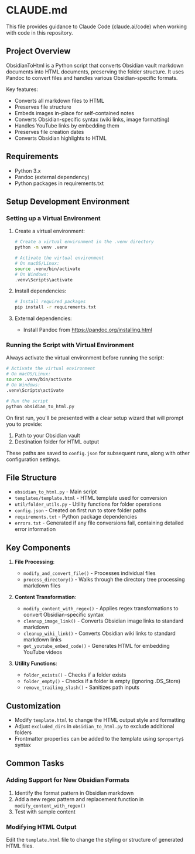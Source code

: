 # CLAUDE.md

This file provides guidance to Claude Code (claude.ai/code) when working with code in this repository.

## Project Overview

ObsidianToHtml is a Python script that converts Obsidian vault markdown documents into HTML documents, preserving the folder structure. It uses Pandoc to convert files and handles various Obsidian-specific formats.

Key features:
- Converts all markdown files to HTML
- Preserves file structure
- Embeds images in-place for self-contained notes
- Converts Obsidian-specific syntax (wiki links, image formatting)
- Handles YouTube links by embedding them
- Preserves file creation dates
- Converts Obsidian highlights to HTML

## Requirements

- Python 3.x
- Pandoc (external dependency)
- Python packages in requirements.txt

## Setup Development Environment

### Setting up a Virtual Environment

1. Create a virtual environment:
   ```bash
   # Create a virtual environment in the .venv directory
   python -m venv .venv
   
   # Activate the virtual environment
   # On macOS/Linux:
   source .venv/bin/activate
   # On Windows:
   .venv\Scripts\activate
   ```

2. Install dependencies:
   ```bash
   # Install required packages
   pip install -r requirements.txt
   ```

3. External dependencies:
   - Install Pandoc from https://pandoc.org/installing.html

### Running the Script with Virtual Environment

Always activate the virtual environment before running the script:

```bash
# Activate the virtual environment
# On macOS/Linux:
source .venv/bin/activate
# On Windows:
.venv\Scripts\activate

# Run the script
python obsidian_to_html.py
```

On first run, you'll be presented with a clear setup wizard that will prompt you to provide:
1. Path to your Obsidian vault
2. Destination folder for HTML output

These paths are saved to `config.json` for subsequent runs, along with other configuration settings.

## File Structure

- `obsidian_to_html.py` - Main script
- `templates/template.html` - HTML template used for conversion
- `util/folder_utils.py` - Utility functions for folder operations
- `config.json` - Created on first run to store folder paths
- `requirements.txt` - Python package dependencies
- `errors.txt` - Generated if any file conversions fail, containing detailed error information

## Key Components

1. **File Processing**:
   - `modify_and_convert_file()` - Processes individual files
   - `process_directory()` - Walks through the directory tree processing markdown files

2. **Content Transformation**:
   - `modify_content_with_regex()` - Applies regex transformations to convert Obsidian-specific syntax
   - `cleanup_image_link()` - Converts Obsidian image links to standard markdown
   - `cleanup_wiki_link()` - Converts Obsidian wiki links to standard markdown links
   - `get_youtube_embed_code()` - Generates HTML for embedding YouTube videos

3. **Utility Functions**:
   - `folder_exists()` - Checks if a folder exists
   - `folder_empty()` - Checks if a folder is empty (ignoring .DS_Store)
   - `remove_trailing_slash()` - Sanitizes path inputs

## Customization

- Modify `template.html` to change the HTML output style and formatting
- Adjust `excluded_dirs` in `obsidian_to_html.py` to exclude additional folders
- Frontmatter properties can be added to the template using `$property$` syntax

## Common Tasks

### Adding Support for New Obsidian Formats

1. Identify the format pattern in Obsidian markdown
2. Add a new regex pattern and replacement function in `modify_content_with_regex()`
3. Test with sample content

### Modifying HTML Output

Edit the `template.html` file to change the styling or structure of generated HTML files.